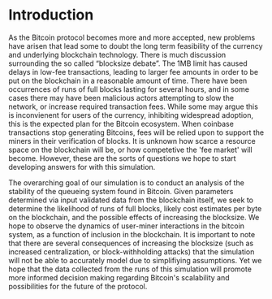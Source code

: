 # Introduction

As the Bitcoin protocol becomes more and more accepted, new problems have arisen that lead some to doubt the long term feasibility of the currency and underlying blockchain technology. There is much discussion surrounding the so called “blocksize debate”. The 1MB limit has caused delays in low-fee transactions, leading to larger fee amounts in order to be put on the blockchain in a reasonable amount of time. There have been occurrences of runs of full blocks lasting for several hours, and in some cases there may have been malicious actors attempting to slow the network, or increase required transaction fees. While some may argue this is inconvienent for users of the currency, inhibiting widespread adoption, this is the expected plan for the Bitcoin ecosystem. When coinbase transactions stop generating Bitcoins, fees will be relied upon to support the miners in their verification of blocks. It is unknown how scarce a resource space on the blockchain will be, or how competetive the 'fee market' will become. However, these are the sorts of questions we hope to start developing answers for with this simulation.

The overarching goal of our simulation is to conduct an analysis of the stability of the queueing system found in Bitcoin. Given parameters determined via input validated data from the blockchain itself, we seek to determine the likelihood of runs of full blocks, likely cost estimates per byte on the blockchain, and the possible effects of increasing the blocksize. We hope to observe the dynamics of user-miner interactions in the bitcoin system, as a function of inclusion in the blockchain. It is important to note that there are several consequences of increasing the blocksize (such as increased centralization, or block-withholding attacks) that the simulation will not be able to accurately model due to simplifiying assumptions. Yet we hope that the data collected from the runs of this simulation will promote more informed decision making regarding Bitcoin's scalability and possibilities for the future of the protocol.
